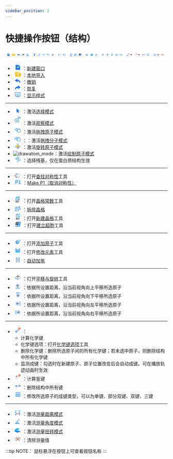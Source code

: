 ```yaml
---
sidebar_position: 2
---
```


# 快捷操作按钮（结构）

![structtools](./nested/qstudio_structtools.png)

- ![addwindow](./nested/qstudio_structtools_addwindow.png)：[新建窗口](./%E8%8F%9C%E5%8D%95/qstudio_manual_file.md)
- ![import](./nested/qstudio_structtools_import.png)：[本地导入](./%E8%8F%9C%E5%8D%95/qstudio_manual_file.md)
- ![undo](./nested/qstudio_structtools_undo.png)：[撤销](./%E8%8F%9C%E5%8D%95/qstudio_manual_edit.md)
- ![redo](./nested/qstudio_structtools_redo.png)：[恢复](./%E8%8F%9C%E5%8D%95/qstudio_manual_edit.md)
- ![display](./nested/qstudio_structtools_display.png)：[显示样式](./%E5%B7%A5%E5%85%B7/qstudio_manual_view_display.md)

---

- ![selection_mode](./nested/qstudio_structtools_select.png)：激活[选择模式](./qstudio_visualization.md#选择模式)
- ![observation_mode](./nested/qstudio_observation_mode.png)：激活[观察模式](./qstudio_visualization.md#观察模式)
- ![dragatom_mode](./nested/qstudio_structtools_dragatom.png)：激活[拖拽原子模式](./qstudio_visualization.md#拖拽原子模式)
- ![dragmolecule_mode](./nested/qstudio_structtools_dragmol.png)：：激活[拖拽分子模式](./qstudio_visualization.md#拖拽分子模式)
- ![rotateatom_mode](./nested/qstudio_structtools_rotate.png)：激活[旋转原子模式](./qstudio_visualization.md#旋转原子摸式)
- ![drawatom_mode](../nested/.png)：激活[绘制原子模式](./qstudio_visualization.md#绘制原子模式)
- ![residue](./nested/qstudio_structtools_residue.png)：选择残基，仅在蛋白质结构生效

---

- ![findsymmetry](./nested/qstudio_structtools_symmetry.png)：打开[查找对称性](./%E5%B7%A5%E5%85%B7/qstudio_manual_settings_symmtry_findsymmetry.md)工具
- ![makep1](./nested/qstudio_makep1.png)：[Make P1（取消对称性）](./%E8%8F%9C%E5%8D%95/qstudio_manual_setting.md#makep1)
---

- ![lattice](./nested/qstudio_structtools_lattice.png)：打开[晶格常数](./%E5%B7%A5%E5%85%B7/qstudio_manual_settings_latticeconstant.md)工具
- ![unbuild](./nested/qstudio_structtools_unbuild.png)：[拆除晶格](./%E8%8F%9C%E5%8D%95/qstudio_manual_setting.md#breaklattice)
- ![rebuild](./nested/qstudio_structtools_rebuild.png)：打开[新建晶格](./%E5%B7%A5%E5%85%B7/qstudio_manual_settings_newlattice.md)工具
- ![makesuper](./nested/qstudio_makesupercell_icon.png)：打开[建立超胞](./%E5%B7%A5%E5%85%B7/qstudio_build_supercell.md)工具

---

- ![addatom](./nested/qstudio_structtools_addatom.png)：打开[添加原子](./%E5%B7%A5%E5%85%B7/qstudio_manual_build_addatom.md)工具
- ![element](./nested/qstudio_structtools_element.png)：打开[修改元素](./%E5%B7%A5%E5%85%B7/qstudio_manual_build.md)工具
- ![hydrogen](./nested/qstudio_structtools_hydrogen.png)：[自动加氢](./%E8%8F%9C%E5%8D%95/qstudio_manual_build.md#addhydrogen)

---

- ![快捷菜单](./nested/qstudio_structtools_trans&rot.png)：打开[平移与旋转](./%E5%B7%A5%E5%85%B7/qstudio_manual_translate_and_rotate.md)工具
- ![快捷菜单](./nested/qstudio_structtools_moveup.png)：依据所设置距离，沿当前视角向上平移所选原子
- ![快捷菜单](./nested/qstudio_structtools_movedn.png)：依据所设置距离，沿当前视角向下平移所选原子
- ![快捷菜单](./nested/qstudio_structtools_moveleft.png)：依据所设置距离，沿当前视角向左平移所选原子
- ![快捷菜单](./nested/qstudio_structtools_moveright.png)：依据所设置距离，沿当前视角向右平移所选原子

---

- ![快捷菜单](./nested/qstudio_structtools_calcbond.png)：
  - 计算化学键
  - 化学键选项：打开[化学键选项](./%E5%B7%A5%E5%85%B7/qsutdio_bond_connect.md)工具
  - 删除化学键：删除所选原子间的所有化学键；若未选中原子，则删除结构中所有化学键
  - 监测成键：勾选时在新建原子、原子位置改变后会自动成键。可在播放轨迹动画时生效
- ![快捷菜单](./nested/qstudio_structtools_calchbond.png)：计算氢键
- ![快捷菜单](./nested/qstudio_structtools_breakbond.png)：删除结构中所有键
- ![快捷菜单](./nested/qstudio_structtools_bondorder.png)：修改所选原子的成键类型，可以为单键、部分双键、双键、三键

---

- ![快捷菜单](./nested/qstudio_structtools_measuredistance.png)：激活[测量距离模式](./qstudio_visualization.md#测量【距离/角度/扭转】模式)
- ![快捷菜单](./nested/qstudio_structtools_measureangle.png)：激活[测量角度模式](./qstudio_visualization.md#测量【距离/角度/扭转】模式)
- ![快捷菜单](./nested/qstudio_structtools_measuretorsion.png)：激活[测量扭转模式](./qstudio_visualization.md#测量【距离/角度/扭转】模式)
- ![快捷菜单](./nested/qstudio_structtools_clearmeasure.png)：清除测量值

:::tip NOTE：
鼠标悬浮在按钮上可查看按钮名称
:::
